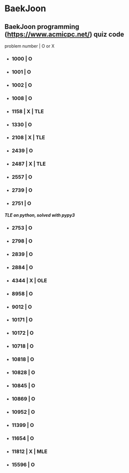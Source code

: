 # BaekJoon
BaekJoon programming (https://www.acmicpc.net/)  quiz code
---

problem number | O or X

* ### 1000    | O
* ### 1001    | O
* ### 1002    | O
* ### 1008    | O
* ### 1158    | X    | TLE
* ### 1330    | O
* ### 2108    | X    | TLE
* ### 2439    | O
* ### 2487    | X    | TLE
* ### 2557    | O
* ### 2739    | O
* ### 2751    | O
##### TLE on python, solved with pypy3
* ### 2753    | O
* ### 2798    | O
* ### 2839    | O
* ### 2884    | O
* ### 4344    | X    | OLE
* ### 8958    | O
* ### 9012    | O 
* ### 10171   | O
* ### 10172   | O
* ### 10718   | O
* ### 10818   | O
* ### 10828   | O
* ### 10845   | O
* ### 10869   | O
* ### 10952   | O
* ### 11399   | O
* ### 11654   | O
* ### 11812   | X    | MLE
* ### 15596   | O
